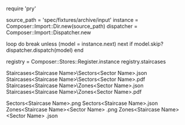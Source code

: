 require 'pry'

source_path = 'spec/fixtures/archive/input'
instance = Composer::Import::Dir.new(source_path)
dispatcher = Composer::Import::Dispatcher.new

loop do
  break unless (model = instance.next)
  next if model.skip?
  dispatcher.dispatch(model)
end

registry = Composer::Stores::Register.instance
registry.staircases

Staircases\<Staircase Name>\Sectors\<Sector Name>.json
Staircases\<Staircase Name>\Sectors\<Sector Name>.pdf
Staircases\<Staircase Name>\Zones\<Sector Name>.json
Staircases\<Staircase Name>\Zones\<Sector Name>.pdf

Sectors\<Staircase Name>.png
Sectors\<Staircase Name>.json
Zones\<Staircase Name>\<Sector Name> <Zone name>.png
Zones\<Staircase Name>\<Sector Name> <Zone name>.json
